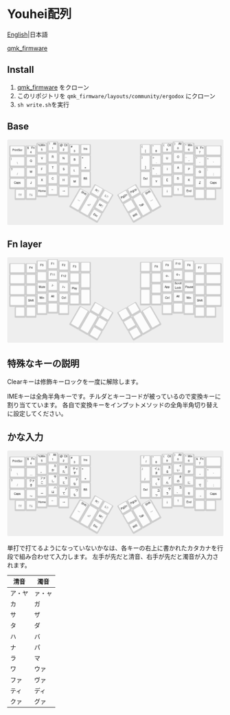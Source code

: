 # Youhei配列
[English](README.md)|日本語

[qmk_firmware][qmk]

## Install
1. [qmk_firmware][qmk] をクローン
2. このリポジトリを `qmk_firmware/layouts/community/ergodox` にクローン
3. `sh write.sh`を実行

## Base
![ascii layout](img/ascii-layout.png)
<!--
```
 ------------------------------                     ------------------------------
| Prnt | $ | % | ! | @ | # |   |                   | { | * | ( | ) | ^ | & |Clear |
|  Scr | 4 | 5 | 1 | 2 | 3 |Ins|                   | { | 8 | 9 | 0 | 6 | 7 |      |
|      | Fn|Win|Alt|Ctl|   |   |                   |   |   |Ctl|Alt|Win|Fn |      |
|------------------------------|                   |------------------------------|
|   |  | Q | V | R | N | B | + |                   | } | > | U | O | _ | " |  ~   |
|   \  |   |   |   |   |   | = |                   | ] | . |   |   | - | ' |  `   |
|--------------------------|   |                   |   |--------------------------|
|   ?  | W | F | T | S | L |___|                   |___| < | I | A | P | G |  :   |
|   /  |   |   |   |   |   |   |                   |   | , |   |   |   |   |  ;   |
|--------------------------|BS |                   |Del|--------------------------|
| Caps | J | X | C | H | M |   |                   |   | Y | E | D | K | Z | Caps |
|      |   |   |   |   |   |   | -------   ------- |   |   |   |   |   |   |      |
------------------------------- | R | L | |Pg |Pg | ------------------------------
   |   |   |Ho |Up |Dn |        |Btn|Btn| | Dn| Up|        |Le |Ri |End|   |   |
   |   |   | me|   |   |     -----------| |-----------     | ft|ght|   |   |   |
    -------------------     |Sft|   | M | |Ba |   |Sft|     -------------------
                            |   |   |Btn| | ck|   |   |
                            | S | E |---| |---| T | S |
                            | p | n |Esc| |IME| a | p |
                            | c | t |   | |TGL| b | c |
                             -----------   -----------
```
-->
## Fn layer
![fn layout](img/fn-layout.png)
<!--
```
 ------------------------------                     ------------------------------
|      |   |   |   |   |   |   |                   |   |   |   |   |   |   |      |
|      |F4 |F5 |F1 |F2 |F3 |   |                   |   |F8 |F9 |F10|F6 |F7 |      |
|------------------------------|                   |------------------------------|
|      |   |   |   |   |   |   |                   |   |   |   |   |   |   |      |
|      |   |   |F11|F12|   |   |                   |   |   |   |   |   |   |      |
|--------------------------|   |                   |   |--------------------------|
|      |   |Mu |Vol|Vol|Ply|___|                   |___|   |   |Scr|Pau|   |      |
|      |   | te| Dn| Up|Stp|   |                   |   |   |App|Lck| se|   |      |
|--------------------------|   |                   |   |--------------------------|
|      |   |   |   |   |   |   |                   |   |   |   |   |   |   |      |
|      |   |   |   |   |   |   | -------   ------- |   |   |   |   |   |   |      |
------------------------------- |   |   | |   |   | ------------------------------
   |   |   |   |   |   |        |   |   | |   |   |        |   |   |   |   |   |
   |   |   |   |   |   |     -----------| |-----------     |   |   |   |   |   |
   |   |   |Win|Ctl|Alt|    |Sft|   |   | |   |   |Sft|    |Alt|Ctl|Win|   |   |
    -------------------     |   |   |   | |   |   |   |     -------------------
                            | S | E |---| |---| T | S |
                            | p | n |   | |   | a | p |
                            | c | t |   | |   | b | c |
                             -----------   -----------
```
-->
<!--
## 同時打鍵修飾キー
タップと長押しで区別するタイプの多機能キーの同時打鍵版です。

使用するには
1. `process_simultaneous.c/h` `util_user.c/h`をコピーして、rules.mkのSRCに追加します。
2. `keymap.c` に `process_simultaneous.h` をインクルードします。
3. `process_record_user()` から `process_simultaneous()` を呼び出します。
4. `matrix_scan_user()` から `matrix_scan_simultaneous()` を呼び出します。
-->

## 特殊なキーの説明
Clearキーは修飾キーロックを一度に解除します。

IMEキーは全角半角キーです。チルダとキーコードが被っているので変換キーに割り当てています。
各自で変換キーをインプットメソッドの全角半角切り替えに設定してください。

<!--
## [Composeキー](https://en.wikipedia.org/wiki/Compose_key)
Pauseキーに割り当てています。

[これ](https://github.com/h-youhei/myconfig/tree/master/etc/X11/xorg.conf.d/70-keyboard.conf)が設定ファイルです。

/etc/X11/xorg.conf.dに置いてください。
-->

## かな入力
![kana layout](img/kana-layout.png)
<!--
```
 ------------------------------                     ------------------------------
|      |   | % | ! |   |   |   |                   |「 |   | ( | ) |   | & |      |
|      | 4 | 5 | 1 | 2 | 3 |   |                   |   | 8 | 9 | 0 | 6 | 7 |      |
|------------------------------|                   |------------------------------|
|      |   |   |カ |タ |テ |   |                   | 」|   |エ |オ |   |   |      |
|      |   | 。| か| た| す|   |                   |   | つ| ん| の| に| を|      |
|--------------------------|   |                   |   |--------------------------|
|  ？  |フ |ワ |サ |タ |マ |___|                   |___|ヤ |ウ |イ |ユ |   |  :   |
|      | す| こ| し| と| て|   |                   |   | く| う| い| で| が|  ー  |
|--------------------------|   |                   |   |--------------------------|
|      |   |   |ハ |ラ |テ |   |                   |   |ェ |ア |ヨ |   |   |      |
|      | り| き| は| た| ま|   | -------   ------- |   | っ| る| 、| 。| れ|      |
------------------------------- |   |   | |   |   | ------------------------------
   |   |   |   |   |   |        |   |   | |   |   |        |   |   |   |   |   |
   |   |   |   |   |   |     -----------| |-----------     |   |   |   |   |   |
    -------------------     |Sft|   |   | |   |   |Sft|     -------------------
                            |   |   |   | |   |   |   |
                            | S | E |---| |---| T | S |
                            | p | n |   | |   | a | p |
                            | c | t |   | |   | b | c |
                             -----------   -----------
```
-->
単打で打てるようになっていないかなは、各キーの右上に書かれたカタカナを行段で組み合わせて入力します。
左手が先だと清音、右手が先だと濁音が入力されます。

| 清音 | 濁音 |
|------|------|
|ア・ヤ|ァ・ャ|
|カ    |ガ    |
|サ    |ザ    |
|タ    |ダ    |
|ハ    |バ    |
|ナ    |パ    |
|ラ    |マ    |
|ワ    |ウァ  |
|ファ  |ヴァ  |
|ティ  |ディ  |
|クァ  |グァ  |

[qmk]: https://github.com/qmk/qmk_firmware
